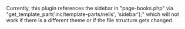 Currently, this plugin references the sidebar in "page-books.php" via "get_template_part('inc/template-parts/nells', 'sidebar');" which will not work if there is a different theme or if the file structure gets changed.